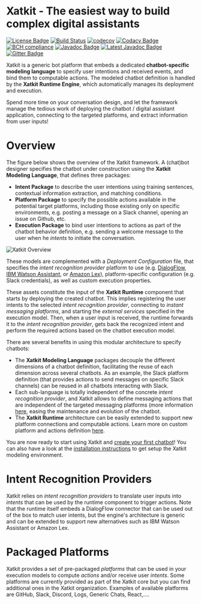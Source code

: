 Xatkit - The easiest way to build complex digital assistants
======
[![License Badge](https://img.shields.io/badge/license-EPL%202.0-brightgreen.svg)](https://opensource.org/licenses/EPL-2.0)
[![Build Status](https://travis-ci.com/xatkit-bot-platform/xatkit-runtime.svg?branch=master)](https://travis-ci.com/xatkit-bot-platform/xatkit-runtime)
[![codecov](https://codecov.io/gh/xatkit-bot-platform/xatkit-runtime/branch/master/graph/badge.svg)](https://codecov.io/gh/xatkit-bot-platform/xatkit-runtime)
[![Codacy Badge](https://api.codacy.com/project/badge/Grade/4cdbb07fc78f4b0f9c3a5b5c254a4c2b)](https://www.codacy.com/app/gdaniel/xatkit-runtime?utm_source=github.com&amp;utm_medium=referral&amp;utm_content=xatkit-bot-platform/xatkit-runtime&amp;utm_campaign=Badge_Grade)
[![BCH compliance](https://bettercodehub.com/edge/badge/xatkit-bot-platform/xatkit-runtime?branch=master)](https://bettercodehub.com/)
[![Javadoc Badge](https://img.shields.io/badge/javadoc-v1.0.0-brightgreen.svg)](https://xatkit-bot-platform.github.io/xatkit-docs/releases/v1.0.0/doc/)
[![Latest Javadoc Badge](https://img.shields.io/badge/javadoc-latest-brightgreen.svg)](https://xatkit-bot-platform.github.io/xatkit-docs/releases/snapshot/doc/)
[![Gitter Badge](https://img.shields.io/badge/chat-on%20gitter-404040.svg)](https://gitter.im/jarvis-development/Lobby)

Xatkit is a generic bot platform that embeds a dedicated **chatbot-specific modeling language** to specify user intentions and received events, and bind them to computable actions. The modeled chatbot definition is handled by the **Xatkit Runtime Engine**, which automatically manages its deployment and execution.

Spend more time on your conversation design, and let the framework manage the tedious work of deploying the chatbot / digital assistant application, connecting to the targeted platforms, and extract information from user inputs!

# Overview

The figure below shows the overview of the Xatkit framework. A (chat)bot designer specifies the chatbot under construction using the **Xatkit Modeling Language**, that defines three packages:

- **Intent Package** to describe the user intentions using training sentences, contextual information extraction, and matching conditions.
- **Platform Package** to specify the possible actions available in the potential target platforms, including those existing only on specific environments, e.g. posting a message on a Slack channel, opening an issue on Github, etc.
- **Execution Package** to bind user intentions to actions as part of the chatbot behavior definition, e.g. sending a welcome message to the user when he *intents* to initiate the conversation.

![Xatkit Overview](https://raw.githubusercontent.com/wiki/SOM-Research/jarvis/img/xatkit-overview.png)

These models are complemented with a *Deployment Configuration* file, that specifies the *intent recognition provider* platform to use (e.g. [DialogFlow](https://dialogflow.com/), [IBM Watson Assistant](https://www.ibm.com/watson/ai-assistant/), or [Amazon Lex](https://aws.amazon.com/lex/)), platform-specific configuration (e.g. Slack credentials), as well as custom execution properties.

These assets constitute the input of the **Xatkit Runtime** component that starts by deploying the created chatbot. This implies registering the user intents to the selected *intent recognition provider*, connecting to *instant messaging platforms*, and starting the *external services* specified in the execution model. Then, when a user input is received, the runtime forwards it to the *intent recognition provider*, gets back the recognized intent and perform the required actions based on the chatbot execution model.

There are several benefits in using this modular architecture to specify chatbots:

- The **Xatkit Modeling Language**  packages decouple the different dimensions of a chatbot definition, facilitating the reuse of each dimension across several chatbots. As an example, the Slack platform definition (that provides actions to send messages on specific Slack channels) can be reused in all chatbots interacting with Slack.
- Each sub-language is totally independent of the concrete *intent recognition provider*, and Xatkit allows to define messaging actions that are independent of the targeted messaging platforms (more information [here](Generic_ChatPlatform), easing the maintenance and evolution of the chatbot.
- The **Xatkit Runtime** architecture can be easily extended to support new platform connections and computable actions.  Learn more on custom platform and actions definition [here]().

You are now ready to start using Xatkit and [create your first chatbot](https://github.com/xatkit-bot-platform/xatkit/wiki/Getting-Started)! You can also have a look at the [installation instructions](https://github.com/xatkit-bot-platform/xatkit/wiki/Installation) to get setup the Xatkit modeling environment. 

# Intent Recognition Providers

Xatkit relies on *intent recognition providers* to translate user inputs into *intents* that can be used by the runtime component to trigger actions. Note that the runtime itself embeds a DialogFlow connector that can be used out of the box to match user intents, but the engine's architecture is generic and can be extended to support new alternatives such as IBM Watson Assistant or Amazon Lex.

# Packaged Platforms

Xatkit provides a set of pre-packaged *platforms* that can be used in your execution models to compute *actions* and/or receive user *intents*. Some platforms are currently provided as part of the Xatkit core but you can find additional ones in the Xatkit organization. Examples of available platforms are GitHub, Slack, Discord, Logs, Generic Chats, React,....
